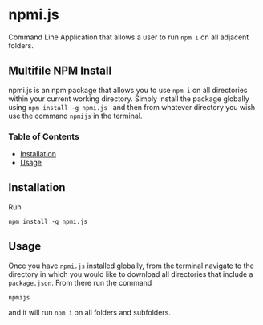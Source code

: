 # npmi.js

Command Line Application that allows a user to run `npm i` on all adjacent folders.

## Multifile NPM Install

npmi.js is an npm package that allows you to use `npm i` on all directories within your current working directory. Simply install the package globally using `npm install -g npmi.js ` and then from whatever directory you wish use the command `npmijs` in the terminal.

### Table of Contents

- [Installation](#installation)
- [Usage](#usage)

## Installation

Run

```
npm install -g npmi.js
```

## Usage

Once you have `npmi.js` installed globally, from the terminal navigate to the directory in which you would like to download all directories that include a `package.json`. From there run the command 

```
npmijs
``` 

and it will run `npm i` on all folders and subfolders.
